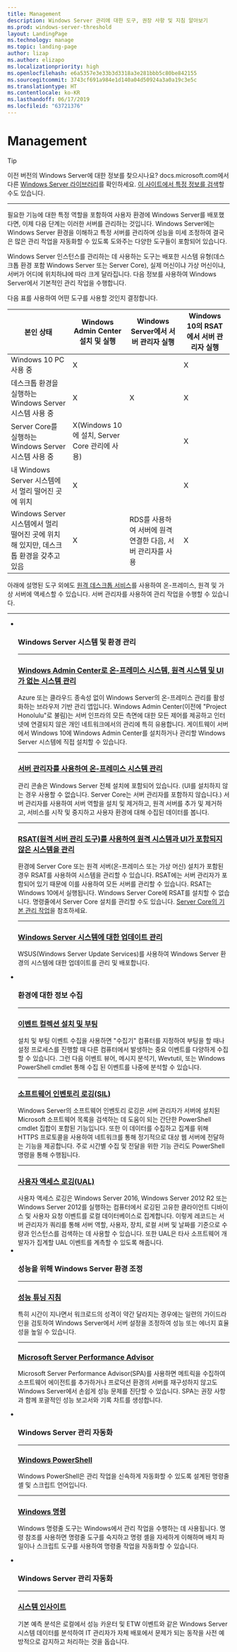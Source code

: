 ```yaml
---
title: Management
description: Windows Server 관리에 대한 도구, 권장 사항 및 지침 알아보기
ms.prod: windows-server-threshold
layout: LandingPage
ms.technology: manage
ms.topic: landing-page
author: lizap
ms.author: elizapo
ms.localizationpriority: high
ms.openlocfilehash: e6a5357e3e33b3d3318a3e281bbb5c80be842155
ms.sourcegitcommit: 3743cf691a984e1d140a04d50924a3a0a19c3e5c
ms.translationtype: HT
ms.contentlocale: ko-KR
ms.lasthandoff: 06/17/2019
ms.locfileid: "63721376"
---
```

# <a name="management"></a>Management


>[!TIP]
> 이전 버전의 Windows Server에 대한 정보를 찾으시나요? docs.microsoft.com에서 다른 [Windows Server 라이브러리](/previous-versions/windows/)를 확인하세요. [이 사이트에서 특정 정보를 검색](https://docs.microsoft.com/search/index?search=Windows+Server&dataSource=previousVersions)할 수도 있습니다.

<hr />

필요한 기능에 대한 특정 역할을 포함하여 사용자 환경에 Windows Server를 배포했다면, 이제 다음 단계는 이러한 서버를 관리하는 것입니다. Windows Server에는 Windows Server 환경을 이해하고 특정 서버를 관리하며 성능을 미세 조정하여 결국은 많은 관리 작업을 자동화할 수 있도록 도와주는 다양한 도구들이 포함되어 있습니다. 

Windows Server 인스턴스를 관리하는 데 사용하는 도구는 배포한 시스템 유형(데스크톱 환경 포함 Windows Server 또는 Server Core), 실제 머신이냐 가상 머신이냐, 서버가 어디에 위치하냐에 따라 크게 달라집니다. 다음 정보를 사용하여 Windows Server에서 기본적인 관리 작업을 수행합니다.

다음 표를 사용하여 어떤 도구를 사용할 것인지 결정합니다.

| 본인 상태   | Windows Admin Center 설치 및 실행 | Windows Server에서 서버 관리자 실행 | Windows 10의 RSAT에서 서버 관리자 실행 |
|--------|----------------------|--------------------------------------|------------------------------------------|
| Windows 10 PC 사용 중 | X  |                                      | X                                        |
| 데스크톱 환경을 실행하는 Windows Server 시스템 사용 중 | X | X | X |
| Server Core를 실행하는 Windows Server 시스템 사용 중 |X(Windows 10에 설치, Server Core 관리에 사용) | | X |
| 내 Windows Server 시스템에서 멀리 떨어진 곳에 위치 |X | | X |
| Windows Server 시스템에서 멀리 떨어진 곳에 위치해 있지만, 데스크톱 환경을 갖추고 있음 |X | RDS를 사용하여 서버에 원격 연결한 다음, 서버 관리자를 사용 | X |

아래에 설명된 도구 외에도 [원격 데스크톱 서비스](../remote/remote-desktop-services/welcome-to-rds.md)를 사용하여 온-프레미스, 원격 및 가상 서버에 액세스할 수 있습니다. 서버 관리자를 사용하여 관리 작업을 수행할 수 있습니다.

<HR />

<ul class="cardsI panelContent">
<li>
        <div class="cardSize">
            <div class="cardPadding">
                <div class="card">
                    <div class="cardImageOuter">
                        <div class="cardImage">
                            <img src="../media/i-manage.svg" alt="" />
                        </div>
                    </div>
                    <div class="cardText">
                    <h3>Windows Server 시스템 및 환경 관리</h3>
<HR />
                        <p><h3><a href="../manage/windows-admin-center/overview.md">Windows Admin Center로 온-프레미스 시스템, 원격 시스템 및 UI가 없는 시스템 관리</a></h3>Azure 또는 클라우드 종속성 없이 Windows Server의 온-프레미스 관리를 활성화하는 브라우저 기반 관리 앱입니다. Windows Admin Center(이전에 "Project Honolulu"로 불림)는 서버 인프라의 모든 측면에 대한 모든 제어를 제공하고 인터넷에 연결되지 않은 개인 네트워크에서의 관리에 특히 유용합니다. 게이트웨이 서버에서 Windows 10에 Windows Admin Center를 설치하거나 관리할 Windows Server 시스템에 직접 설치할 수 있습니다.</p>
<HR />
                        <p><h3><a href="server-manager/server-manager.md">서버 관리자를 사용하여 온-프레미스 시스템 관리</a></h3>관리 콘솔은 Windows Server 전체 설치에 포함되어 있습니다. (UI를 설치하지 않는 경우 사용할 수 없습니다. Server Core는 서버 관리자를 포함하지 않습니다.) 서버 관리자를 사용하여 서버 역할을 설치 및 제거하고, 원격 서버를 추가 및 제거하고, 서비스를 시작 및 중지하고 사용자 환경에 대해 수집된 데이터를 봅니다.</p>
<HR />
                        <p><h3><a href="../remote/remote-server-administration-tools.md">RSAT(원격 서버 관리 도구)를 사용하여 원격 시스템과 UI가 포함되지 않은 시스템을 관리</a></h3>환경에 Server Core 또는 원격 서버(온-프레미스 또는 가상 머신) 설치가 포함된 경우 RSAT를 사용하여 시스템을 관리할 수 있습니다. RSAT에는 서버 관리자가 포함되어 있기 때문에 이를 사용하여 모든 서버를 관리할 수 있습니다. RSAT는 Windows 10에서 실행됩니다. Windows Server Core에 RSAT를 설치할 수 없습니다. 명령줄에서 Server Core 설치를 관리할 수도 있습니다. <a href="server-core/server-core-administer.md">Server Core의 기본 관리 작업</a>을 참조하세요.
<HR />
                        <p><h3><a href="windows-server-update-services/get-started/windows-server-update-services-wsus.md">Windows Server 시스템에 대한 업데이트 관리</a></h3>WSUS(Windows Server Update Services)를 사용하여 Windows Server 환경의 시스템에 대한 업데이트를 관리 및 배포합니다.</p>
                    </div>
                </div>
            </div>
        </div>
    </li>
<li>
        <div class="cardSize">
            <div class="cardPadding">
                <div class="card">
                    <div class="cardImageOuter">
                        <div class="cardImage">
                            <img src="../media/i-manage.svg" alt="" />
                        </div>
                    </div>
                    <div class="cardText">
                    <h3>환경에 대한 정보 수집</h3>
<HR />
                        <p><h3><a href="get-started-with-setup-and-boot-event-collection.md">이벤트 컬렉션 설치 및 부팅</a></h3>설치 및 부팅 이벤트 수집을 사용하면 "수집기" 컴퓨터를 지정하여 부팅을 할 때나 설정 프로세스를 진행할 때 다른 컴퓨터에서 발생하는 중요 이벤트를 다양하게 수집할 수 있습니다. 그런 다음 이벤트 뷰어, 메시지 분석기, Wevtutil, 또는 Windows PowerShell cmdlet 통해 수집 된 이벤트를 나중에 분석할 수 있습니다. </p>
<HR />
                        <p><h3><a href="software-inventory-logging/get-started-with-software-inventory-logging.md">소프트웨어 인벤토리 로깅(SIL)</a></h3>Windows Server의 소프트웨어 인벤토리 로깅은 서버 관리자가 서버에 설치된 Microsoft 소프트웨어 목록을 검색하는 데 도움이 되는 간단한 PowerShell cmdlet 집합이 포함된 기능입니다. 또한 이 데이터를 수집하고 집계를 위해 HTTPS 프로토콜을 사용하여 네트워크를 통해 정기적으로 대상 웹 서버에 전달하는 기능을 제공합니다. 주로 시간별 수집 및 전달을 위한 기능 관리도 PowerShell 명령을 통해 수행됩니다.</p>
<HR />
                        <p><h3><a href="user-access-logging/get-started-with-user-access-logging.md">사용자 액세스 로깅(UAL)</a></h3>사용자 액세스 로깅은 Windows Server 2016, Windows Server 2012 R2 또는 Windows Server 2012를 실행하는 컴퓨터에서 로깅된 고유한 클라이언트 디바이스 및 사용자 요청 이벤트를 로컬 데이터베이스로 집계합니다. 이렇게 레코드는 서버 관리자가 쿼리를 통해 서버 역할, 사용자, 장치, 로컬 서버 및 날짜를 기준으로 수량과 인스턴스를 검색하는 데 사용할 수 있습니다. 또한 UAL은 타사 소프트웨어 개발자가 집계할 UAL 이벤트를 계측할 수 있도록 해줍니다. </a>
                    </div>
                </div>
            </div>
        </div>
    </li>
<li>
        <div class="cardSize">
            <div class="cardPadding">
                <div class="card">
                    <div class="cardImageOuter">
                        <div class="cardImage">
                            <img src="../media/i-manage.svg" alt="" />
                        </div>
                    </div>
                    <div class="cardText">
                    <h3>성능을 위해 Windows Server 환경 조정</h3>
<HR />
                        <p><h3><a href="performance-tuning/index.md">성능 튜닝 지침</a></h3>특히 시간이 지나면서 워크로드의 성격이 약간 달라지는 경우에는 일련의 가이드라인을 검토하여 Windows Server에서 서버 설정을 조정하여 성능 또는 에너지 효율성을 높일 수 있습니다.</p>
<HR />
                        <p><h3><a href="server-performance-advisor/microsoft-server-performance-advisor.md">Microsoft Server Performance Advisor</a></h3>Microsoft Server Performance Advisor(SPA)를 사용하면 메트릭을 수집하여 소프트웨어 에이전트를 추가하거나 프로덕션 환경의 서버를 재구성하지 않고도 Windows Server에서 손쉽게 성능 문제를 진단할 수 있습니다. SPA는 권장 사항과 함께 포괄적인 성능 보고서와 기록 차트를 생성합니다.</p>
                    </div>
                </div>
            </div>
        </div>
    </li>
<li>
        <div class="cardSize">
            <div class="cardPadding">
                <div class="card">
                    <div class="cardImageOuter">
                        <div class="cardImage">
                            <img src="../media/i-manage.svg" alt="" />
                        </div>
                    </div>
                    <div class="cardText">
                    <h3>Windows Server 관리 자동화</h3>
<HR />
                        <p><h3><a href="https://docs.microsoft.com/powershell/scripting/powershell-scripting?view=powershell-5.1">Windows PowerShell</a></h3>Windows PowerShell은 관리 작업을 신속하게 자동화할 수 있도록 설계된 명령줄 셸 및 스크립트 언어입니다. </p>
<HR />
                        <p><h3><a href="windows-commands/windows-commands.md">Windows 명령</a></h3>Windows 명령줄 도구는 Windows에서 관리 작업을 수행하는 데 사용됩니다. 명령 참조를 사용하면 명령줄 도구를 숙지하고 명령 셸을 자세하게 이해하며 배치 파일이나 스크립트 도구를 사용하여 명령줄 작업을 자동화할 수 있습니다.</p>
                    </div>
                </div>
            </div>
        </div>
    </li>
<li>
        <div class="cardSize">
            <div class="cardPadding">
                <div class="card">
                    <div class="cardImageOuter">
                        <div class="cardImage">
                            <img src="../media/i-manage.svg" alt="" />
                        </div>
                    </div>
                    <div class="cardText">
                    <h3>Windows Server 관리 자동화</h3>
<HR />
                        <p><h3><a href="..\manage\system-insights\overview.md">시스템 인사이트</h3></a>기본 예측 분석은 로컬에서 성능 카운터 및 ETW 이벤트와 같은 Windows Server 시스템 데이터를 분석하여 IT 관리자가 자체 배포에서 문제가 되는 동작을 사전 예방적으로 감지하고 처리하는 것을 돕습니다.</p>
                    </div>
                </div>
            </div>
        </div>
    </li>
</ul>